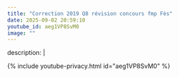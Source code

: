 ```yaml
---
title: "Correction 2019 Q8 révision concours fmp Fès"
date: 2025-09-02 20:59:10 
youtube_id: aeg1VP8SvM0
image: ""
---
```

description: |
  
{% include youtube-privacy.html id="aeg1VP8SvM0" %}
